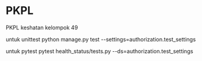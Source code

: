 # PKPL
PKPL keshatan kelompok 49

untuk unittest
python manage.py test  --settings=authorization.test_settings

untuk pytest
pytest health_status/tests.py --ds=authorization.test_settings
